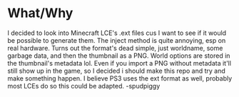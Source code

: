 # What/Why
I decided to look into Minecraft LCE's .ext files cus I want to see if it would be possible to generate them.
The inject method is quite annoying, esp on real hardware.
Turns out the format's dead simple, just worldname, some garbage data, and then the thumbnail as a PNG.
World options are stored in the thumbnail's metadata lol.
Even if you import a PNG without metadata it'll still show up in the game, so I decided i should make this repo and try and make something happen.
I believe PS3 uses the ext format as well, probably most LCEs do so this could be adapted.
-spudpiggy

